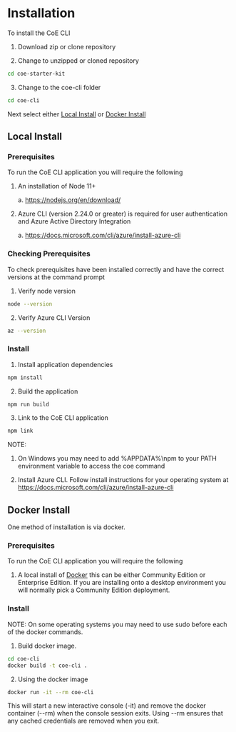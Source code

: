 # Installation

To install the CoE CLI

1. Download zip or clone repository

2. Change to unzipped or cloned repository

```bash
cd coe-starter-kit
```

3. Change to the coe-cli folder

```bash
cd coe-cli
```

Next select either [Local Install](#local-install) or [Docker Install](#docker-install)

## Local Install

### Prerequisites

To run the CoE CLI application you will require the following

1. An installation of Node 11+

   a. https://nodejs.org/en/download/

2. Azure CLI (version 2.24.0 or greater) is required for user authentication and Azure Active Directory Integration

   a. https://docs.microsoft.com/cli/azure/install-azure-cli

### Checking Prerequisites

To check prerequisites have been installed correctly and have the correct versions at the command prompt

1. Verify node version

```bash
node --version
```

2. Verify Azure CLI Version

```bash
az --version
```

### Install

1. Install application dependencies

```bash
npm install
```

2. Build the application

```bash
npm run build
```

3. Link to the CoE CLI application

```bash
npm link
```

NOTE:
1. On Windows you may need to add %APPDATA%\npm to your PATH environment variable to access the coe command

2. Install Azure CLI. Follow install instructions for your operating system at https://docs.microsoft.com/cli/azure/install-azure-cli

## Docker Install

One method of installation is via docker.

### Prerequisites

To run the CoE CLI application you will require the following

1. A local install of [Docker](https://docs.docker.com/get-docker/) this can be either Community Edition or Enterprise Edition. If you are installing onto a desktop environment you will normally pick a Community Edition deployment.

### Install

NOTE: On some operating systems you may need to use sudo before each of the docker commands.

1. Build docker image. 

```bash
cd coe-cli
docker build -t coe-cli . 
```

2. Using the docker image

```bash
docker run -it --rm coe-cli
```

This will start a new interactive console (-it) and remove the docker container (--rm) when the console session exits. Using --rm ensures that any cached credentials are removed when you exit.
